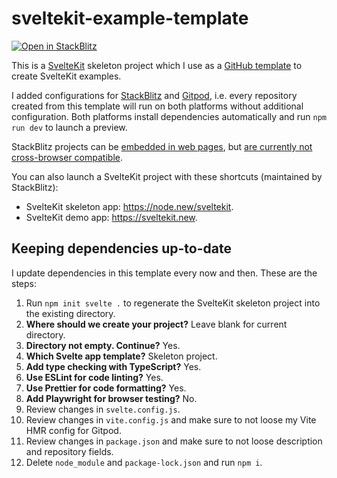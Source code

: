 # sveltekit-example-template

[![Open in StackBlitz](https://developer.stackblitz.com/img/open_in_stackblitz.svg)](https://stackblitz.com/github/maiertech/sveltekit-example-template?file=src/routes/index.svelte)

This is a [SvelteKit](https://kit.svelte.dev/) skeleton project which I use as a [GitHub template](https://docs.github.com/en/repositories/creating-and-managing-repositories/creating-a-repository-from-a-template) to create SvelteKit examples.

I added configurations for [StackBlitz](https://stackblitz.com/) and [Gitpod](https://www.gitpod.io), i.e. every repository created from this template will run on both platforms without additional configuration. Both platforms install dependencies automatically and run `npm run dev` to launch a preview.

StackBlitz projects can be [embedded in web pages](https://developer.stackblitz.com/docs/platform/embedding/), but [are currently not cross-browser compatible](https://developer.stackblitz.com/docs/platform/browser-support/).

You can also launch a SvelteKit project with these shortcuts (maintained by StackBlitz):

- SvelteKit skeleton app: https://node.new/sveltekit.
- SvelteKit demo app: https://sveltekit.new.

## Keeping dependencies up-to-date

I update dependencies in this template every now and then. These are the steps:

1. Run `npm init svelte .` to regenerate the SvelteKit skeleton project into the existing directory.
1. **Where should we create your project?** Leave blank for current directory.
1. **Directory not empty. Continue?** Yes.
1. **Which Svelte app template?** Skeleton project.
1. **Add type checking with TypeScript?** Yes.
1. **Use ESLint for code linting?** Yes.
1. **Use Prettier for code formatting?** Yes.
1. **Add Playwright for browser testing?** No.
1. Review changes in `svelte.config.js`.
1. Review changes in `vite.config.js` and make sure to not loose my Vite HMR config for Gitpod.
1. Review changes in `package.json` and make sure to not loose description and repository fields.
1. Delete `node_module` and `package-lock.json` and run `npm i`.
